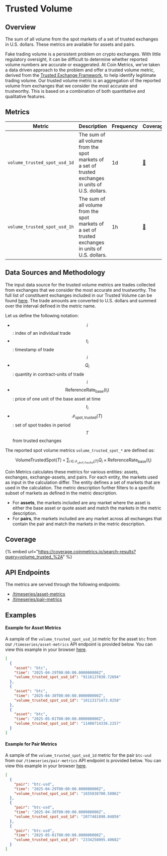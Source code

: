 # Trusted Volume

## Overview

The sum of all volume from the spot markets of a set of trusted exchanges in U.S. dollars. These metrics are available for assets and pairs.

Fake trading volume is a persistent problem on crypto exchanges. With little regulatory oversight, it can be difficult to determine whether reported volume numbers are accurate or exaggerated. At Coin Metrics, we’ve taken a data driven approach to the problem and offer a trusted volume metric, derived from the [Trusted Exchange Framework](https://coinmetrics.io/special-insights/trusted-exchange-framework), to help identify legitimate trading volume. Our trusted volume metric is an aggregation of the reported volume from exchanges that we consider the most accurate and trustworthy. This is based on a combination of both quantitative and qualitative features.&#x20;

## Metrics

<table data-full-width="true"><thead><tr><th>Metric</th><th>Description</th><th width="100">Frequency</th><th width="100">Coverage</th></tr></thead><tbody><tr><td><code>volume_trusted_spot_usd_1d</code></td><td>The sum of all volume from the spot markets of a set of trusted exchanges in units of U.S. dollars.</td><td>1d</td><td><a href="https://coverage.coinmetrics.io/search-results?query=volume_trusted_spot_usd_1d">🔗</a></td></tr><tr><td><code>volume_trusted_spot_usd_1h</code></td><td>The sum of all volume from the spot markets of a set of trusted exchanges in units of U.S. dollars.</td><td>1h</td><td><a href="https://coverage.coinmetrics.io/search-results?query=volume_trusted_spot_usd_1h">🔗</a></td></tr></tbody></table>

## Data Sources and Methodology

The input data source for the trusted volume metrics are trades collected from exchanges that we consider the most accurate and trustworthy. The full list of constituent exchanges included in our Trusted Volume can be found [here](https://coinmetrics.io/special-insights/trusted-exchange-framework). The trade amounts are converted to U.S. dollars and summed over the interval defined in the metric name.

Let us define the following notation:

* $$i$$: index of an individual trade
* $$t_i$$: timestamp of trade $$i$$
* $$Q_i$$: quantity in contract-units of trade $$i$$
* $$\mathrm{ReferenceRate}_{\mathrm{base}}(t_i)$$: price of one unit of the base asset at time $$t_i$$
* $$\mathcal{I}_{\mathrm{spot,trusted}}(T)$$: set of spot trades in period $$T$$ from trusted exchanges

The reported spot volume metrics `volume_trusted_spot_*`  are defined as:&#x20;

$$
\mathrm{VolumeTrustedSpot}(T)
\;=\;
\sum_{i \,\in\, \mathcal{I_{spot,trusted}}(T)}
Q_i
\;\times\;
\mathrm{ReferenceRate_{base}}(t_i)
$$

Coin Metrics calculates these metrics for various entities: assets, exchanges, exchange-assets, and pairs. For each entity, the markets used as input in the calculation differ. The entity defines a set of markets that are used in the calculation. The metric description further filters to a specific subset of markets as defined in the metric description.

* For **assets**, the markets included are any market where the asset is either the base asset or quote asset and match the markets in the metric description.
* For **pairs**, the markets included are any market across all exchanges that contain the pair and match the markets in the metric description.

## Coverage

{% embed url="https://coverage.coinmetrics.io/search-results?query=volume_trusted_%2A" %}

## API Endpoints

The metrics are served through the following endpoints:

* [/timeseries/asset-metrics](https://docs.coinmetrics.io/api/v4/#tag/Timeseries/operation/getTimeseriesAssetMetrics)
* [/timeseries/pair-metrics](https://docs.coinmetrics.io/api/v4/#tag/Timeseries/operation/getTimeseriesPairMetrics)

## Examples

#### Example for Asset Metrics

A sample of the `volume_trusted_spot_usd_1d` metric for the asset `btc` from our `/timeseries/asset-metrics` API endpoint is provided below. You can view this example in your browser [here](https://api.coinmetrics.io/v4/timeseries/asset-metrics?assets=btc\&metrics=volume_trusted_spot_usd_1d\&limit_per_asset=3\&api_key=YOUR_API_KEY).

```json
[
  {
    "asset": "btc",
    "time": "2025-04-29T00:00:00.000000000Z",
    "volume_trusted_spot_usd_1d": "9116127030.72694"
  },
  {
    "asset": "btc",
    "time": "2025-04-30T00:00:00.000000000Z",
    "volume_trusted_spot_usd_1d": "10113171473.0258"
  },
  {
    "asset": "btc",
    "time": "2025-05-01T00:00:00.000000000Z",
    "volume_trusted_spot_usd_1d": "11408714338.2257"
  }
]
```

#### Example for Pair Metrics

A sample of the `volume_trusted_spot_usd_1d` metric for the pair `btc-usd` from our `/timeseries/pair-metrics` API endpoint is provided below. You can view this example in your browser [here](https://api.coinmetrics.io/v4/timeseries/pair-metrics?pairs=btc-usd\&metrics=volume_trusted_spot_usd_1d\&limit_per_pair=3\&api_key=YOUR_API_KEY).

```json
[
  {
    "pair": "btc-usd",
    "time": "2025-04-29T00:00:00.000000000Z",
    "volume_trusted_spot_usd_1d": "1655838700.58862"
  },
  {
    "pair": "btc-usd",
    "time": "2025-04-30T00:00:00.000000000Z",
    "volume_trusted_spot_usd_1d": "2077481898.04856"
  },
  {
    "pair": "btc-usd",
    "time": "2025-05-01T00:00:00.000000000Z",
    "volume_trusted_spot_usd_1d": "2334258095.40682"
  }
]
```
